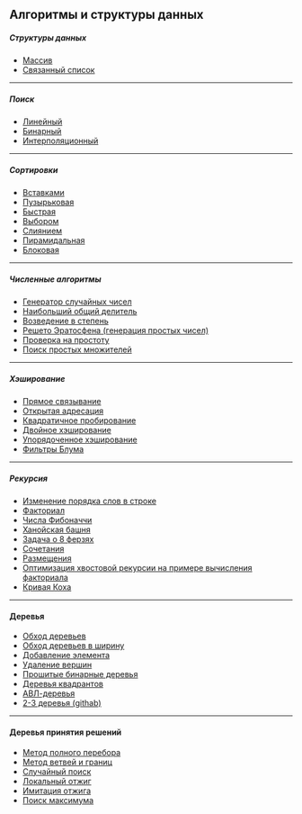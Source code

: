 ## Алгоритмы и структуры данных
##### Структуры данных
  * [Массив](https://github.com/vktadm/algorithms/tree/master/data_structures/array)
  * [Связанный список](https://github.com/vktadm/algorithms/tree/master/data_structures/linked_list)
***
##### Поиск
  * [Линейный](https://github.com/vktadm/algorithms/blob/master/search/linear.py)
  * [Бинарный](https://github.com/vktadm/algorithms/blob/master/search/binary.py)
  * [Интерполяционный](https://github.com/vktadm/algorithms/blob/master/search/interpolation.py)
***
##### Сортировки
  * [Вставками](https://github.com/vktadm/algorithms/blob/master/sorting/insertionsort.py)
  * [Пузырьковая](https://github.com/vktadm/algorithms/blob/master/sorting/bubblesort.py)
  * [Быстрая](https://github.com/vktadm/algorithms/blob/master/sorting/quicksort.py)
  * [Выбором](https://github.com/vktadm/algorithms/blob/master/sorting/sorting_by_choice.py)
  * [Слиянием](https://github.com/vktadm/algorithms/blob/master/sorting/mergesorting.py)
  * [Пирамидальная](https://github.com/vktadm/algorithms/blob/master/sorting/piramid_sorting.py)
  * [Блоковая](https://github.com/vktadm/algorithms/blob/master/sorting/blocksorting.py)
***
##### Численные алгоритмы
  * [Генератор случайных чисел](https://github.com/vktadm/algorithms/blob/c7bd678eee9f35b3941f34085487a07b7f09c016/numerical_algorithms/random_generation.py)
  * [Наибольший общий делитель](https://github.com/vktadm/algorithms/blob/c7bd678eee9f35b3941f34085487a07b7f09c016/numerical_algorithms/largest_common_divisor.py)
  * [Возведение в степень](https://github.com/vktadm/algorithms/blob/943493a5ad90e6ffdd339113f756ab542821aae9/numerical_algorithms/exponentiation.py)
  * [Решето Эратосфена (генерация простых чисел)](https://github.com/vktadm/algorithms/blob/943493a5ad90e6ffdd339113f756ab542821aae9/numerical_algorithms/gen_prime_numbers.py)
  * [Проверка на простоту](https://github.com/vktadm/algorithms/blob/943493a5ad90e6ffdd339113f756ab542821aae9/numerical_algorithms/check_prime_number.py)
  * [Поиск простых множителей](https://github.com/vktadm/algorithms/blob/943493a5ad90e6ffdd339113f756ab542821aae9/numerical_algorithms/search_prime_factors.py)
***
##### Хэширование
  * [Прямое связывание](https://github.com/vktadm/algorithms/blob/943493a5ad90e6ffdd339113f756ab542821aae9/hashing/_1_direct_connection.py)
  * [Открытая адресация](https://github.com/vktadm/algorithms/blob/943493a5ad90e6ffdd339113f756ab542821aae9/hashing/_2_open_addressing.py)
  * [Квадратичное пробирование](https://github.com/vktadm/algorithms/blob/b99ac43a468d86316e6056059b5b54557773b122/hashing/_4_quadratic_probing.py)
  * [Двойное хэширование](https://github.com/vktadm/algorithms/blob/b99ac43a468d86316e6056059b5b54557773b122/hashing/_5_double_hashing.py)
  * [Упорядоченное хэширование](https://github.com/vktadm/algorithms/blob/b99ac43a468d86316e6056059b5b54557773b122/hashing/_6_ordered_hashing.py)
  * [Фильтры Блума](https://github.com/vktadm/algorithms/blob/b99ac43a468d86316e6056059b5b54557773b122/hashing/_7_bloom_filters.py)
***
##### Рекурсия
* [Изменение порядка слов в строке](https://github.com/vktadm/algorithms/blob/00e3dadb1761937b0cbb3064acae35633867abbe/recursion/_1_understanding_recursion_2.py)
* [Факториал](https://github.com/vktadm/algorithms/blob/00e3dadb1761937b0cbb3064acae35633867abbe/recursion/_2_factorial.py)
* [Числа Фибоначчи](https://github.com/vktadm/algorithms/blob/00e3dadb1761937b0cbb3064acae35633867abbe/recursion/_3_fibonacci_numbers.py)
* [Ханойская башня](https://github.com/vktadm/algorithms/blob/1564d22324136ad4adfbba6a0b035d5f71ac44cb/recursion/_4_hanoi_tower.py)
* [Задача о 8 ферзях](https://github.com/vktadm/algorithms/blob/1564d22324136ad4adfbba6a0b035d5f71ac44cb/recursion/_5_the_8_queens_fast.py)
* [Сочетания](https://github.com/vktadm/algorithms/blob/1564d22324136ad4adfbba6a0b035d5f71ac44cb/recursion/_6_%D1%81ombinations.py)
* [Размещения](https://github.com/vktadm/algorithms/blob/1564d22324136ad4adfbba6a0b035d5f71ac44cb/recursion/_7_placements.py)
* [Оптимизация хвостовой рекурсии на примере вычисления факториала](https://github.com/vktadm/algorithms/blob/1564d22324136ad4adfbba6a0b035d5f71ac44cb/recursion/_8_tail_recursion_optimization.py)
* [Кривая Коха](https://github.com/vktadm/algorithms/blob/1564d22324136ad4adfbba6a0b035d5f71ac44cb/recursion/_9_koch_curve.py)
***
#### Деревья
* [Обход деревьев](https://github.com/vktadm/algorithms/blob/46589575709e7e545717d73240ac2794efd2b006/trees/tree_traversals.py)
* [Обход деревьев в ширину](https://github.com/vktadm/algorithms/blob/46589575709e7e545717d73240ac2794efd2b006/trees/level_tree_traversals.py)
* [Добавление элемента](https://github.com/vktadm/algorithms/blob/46589575709e7e545717d73240ac2794efd2b006/trees/add_element.py)
* [Удаление вершин](https://github.com/vktadm/algorithms/blob/46589575709e7e545717d73240ac2794efd2b006/trees/remove_element.py)
* [Прошитые бинарные деревья](https://github.com/vktadm/algorithms/blob/1a95feb9031675afcdfcbdc922cd957ab22c60de/trees/stitched_trees.py)
* [Деревья квадрантов](https://github.com/vktadm/algorithms/blob/1a95feb9031675afcdfcbdc922cd957ab22c60de/trees/quadrant_trees.py)
* [АВЛ-деревья](https://github.com/vktadm/algorithms/blob/1a95feb9031675afcdfcbdc922cd957ab22c60de/trees/avl-trees.py)
* [2-3 деревья (githab)](https://github.com/strictlysimpledesign/23tree/blob/master/23tree.py)
***
#### Деревья принятия решений
* [Метод полного перебора]()
* [Метод ветвей и границ]()
* [Случайный поиск]()
* [Локальный отжиг]()
* [Имитация отжига]()
* [Поиск максимума]()